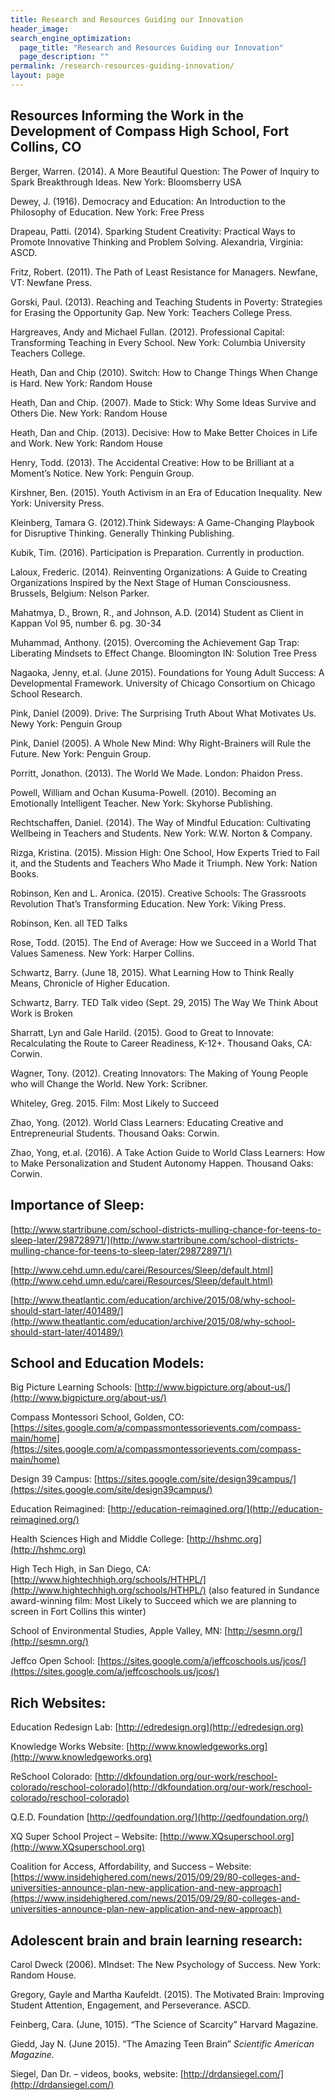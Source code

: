 ```yaml
---
title: Research and Resources Guiding our Innovation
header_image: 
search_engine_optimization:
  page_title: "Research and Resources Guiding our Innovation"
  page_description: ""
permalink: /research-resources-guiding-innovation/
layout: page
---
```



## Resources Informing the Work in the Development of Compass High School, Fort Collins, CO

Berger, Warren. (2014). A More Beautiful Question: The Power of Inquiry to Spark Breakthrough Ideas. New York: Bloomsberry USA

Dewey, J. (1916). Democracy and Education: An Introduction to the Philosophy of Education. New York: Free Press

Drapeau, Patti. (2014). Sparking Student Creativity: Practical Ways to Promote Innovative Thinking and Problem Solving. Alexandria, Virginia: ASCD.

Fritz, Robert. (2011). The Path of Least Resistance for Managers. Newfane, VT: Newfane Press.

Gorski, Paul. (2013). Reaching and Teaching Students in Poverty: Strategies for Erasing the Opportunity Gap. New York: Teachers College Press.

Hargreaves, Andy and Michael Fullan. (2012). Professional Capital: Transforming Teaching in Every School. New York: Columbia University Teachers College.

Heath, Dan and Chip (2010). Switch: How to Change Things When Change is Hard. New York: Random House

Heath, Dan and Chip. (2007). Made to Stick: Why Some Ideas Survive and Others Die. New York: Random House

Heath, Dan and Chip. (2013). Decisive: How to Make Better Choices in Life and Work. New York: Random House

Henry, Todd. (2013). The Accidental Creative: How to be Brilliant at a Moment’s Notice. New York: Penguin Group.

Kirshner, Ben. (2015). Youth Activism in an Era of Education Inequality. New York: University Press.

Kleinberg, Tamara G. (2012).Think Sideways: A Game-Changing Playbook for Disruptive Thinking. Generally Thinking Publishing.

Kubik, Tim. (2016). Participation is Preparation. Currently in production.

Laloux, Frederic. (2014). Reinventing Organizations: A Guide to Creating Organizations Inspired by the Next Stage of Human Consciousness. Brussels, Belgium: Nelson Parker.

Mahatmya, D., Brown, R., and Johnson, A.D. (2014) Student as Client in Kappan Vol 95, number 6. pg. 30-34

Muhammad, Anthony. (2015). Overcoming the Achievement Gap Trap: Liberating Mindsets to Effect Change. Bloomington IN: Solution Tree Press

Nagaoka, Jenny, et.al. (June 2015). Foundations for Young Adult Success: A Developmental Framework. University of Chicago Consortium on Chicago School Research.

Pink, Daniel (2009). Drive: The Surprising Truth About What Motivates Us. Newy York: Penguin Group

Pink, Daniel (2005). A Whole New Mind: Why Right-Brainers will Rule the Future. New York: Penguin Group.

Porritt, Jonathon. (2013). The World We Made. London: Phaidon Press.

Powell, William and Ochan Kusuma-Powell. (2010). Becoming an Emotionally Intelligent Teacher. New York: Skyhorse Publishing.

Rechtschaffen, Daniel. (2014). The Way of Mindful Education: Cultivating Wellbeing in Teachers and Students. New York: W.W. Norton & Company.

Rizga, Kristina. (2015). Mission High: One School, How Experts Tried to Fail it, and the Students and Teachers Who Made it Triumph. New York: Nation Books.

Robinson, Ken and L. Aronica. (2015). Creative Schools: The Grassroots Revolution That’s Transforming Education. New York: Viking Press.

Robinson, Ken. all TED Talks

Rose, Todd. (2015). The End of Average: How we Succeed in a World That Values Sameness. New York: Harper Collins.

Schwartz, Barry. (June 18, 2015). What Learning How to Think Really Means, Chronicle of Higher Education.

Schwartz, Barry. TED Talk video (Sept. 29, 2015) The Way We Think About Work is Broken

Sharratt, Lyn and Gale Harild. (2015). Good to Great to Innovate: Recalculating the Route to Career Readiness, K-12+. Thousand Oaks, CA: Corwin.

Wagner, Tony. (2012). Creating Innovators: The Making of Young People who will Change the World. New York: Scribner.

Whiteley, Greg. 2015. Film: Most Likely to Succeed

Zhao, Yong. (2012). World Class Learners: Educating Creative and Entrepreneurial Students. Thousand Oaks: Corwin.

Zhao, Yong, et.al. (2016). A Take Action Guide to World Class Learners: How to Make Personalization and Student Autonomy Happen. Thousand Oaks: Corwin.

## Importance of Sleep:

[http://www.startribune.com/school-districts-mulling-chance-for-teens-to-sleep-later/298728971/](http://www.startribune.com/school-districts-mulling-chance-for-teens-to-sleep-later/298728971/)

[http://www.cehd.umn.edu/carei/Resources/Sleep/default.html](http://www.cehd.umn.edu/carei/Resources/Sleep/default.html)

[http://www.theatlantic.com/education/archive/2015/08/why-school-should-start-later/401489/](http://www.theatlantic.com/education/archive/2015/08/why-school-should-start-later/401489/)

## School and Education Models:

Big Picture Learning Schools: [http://www.bigpicture.org/about-us/](http://www.bigpicture.org/about-us/)

Compass Montessori School, Golden, CO: [https://sites.google.com/a/compassmontessorievents.com/compass-main/home](https://sites.google.com/a/compassmontessorievents.com/compass-main/home)

Design 39 Campus: [https://sites.google.com/site/design39campus/](https://sites.google.com/site/design39campus/)

Education Reimagined: [http://education-reimagined.org/](http://education-reimagined.org/)

Health Sciences High and Middle College: [http://hshmc.org](http://hshmc.org)

High Tech High, in San Diego, CA: [http://www.hightechhigh.org/schools/HTHPL/](http://www.hightechhigh.org/schools/HTHPL/) (also featured in Sundance award-winning film: Most Likely to Succeed which we are planning to screen in Fort Collins this winter)

School of Environmental Studies, Apple Valley, MN: [http://sesmn.org/](http://sesmn.org/)

Jeffco Open School: [https://sites.google.com/a/jeffcoschools.us/jcos/](https://sites.google.com/a/jeffcoschools.us/jcos/)

## Rich Websites:

Education Redesign Lab: [http://edredesign.org](http://edredesign.org)

Knowledge Works Website: [http://www.knowledgeworks.org](http://www.knowledgeworks.org)

ReSchool Colorado: [http://dkfoundation.org/our-work/reschool-colorado/reschool-colorado](http://dkfoundation.org/our-work/reschool-colorado/reschool-colorado)

Q.E.D. Foundation [http://qedfoundation.org/](http://qedfoundation.org/)

XQ Super School Project – Website: [http://www.XQsuperschool.org](http://www.XQsuperschool.org)

Coalition for Access, Affordability, and Success – Website: [https://www.insidehighered.com/news/2015/09/29/80-colleges-and-universities-announce-plan-new-application-and-new-approach](https://www.insidehighered.com/news/2015/09/29/80-colleges-and-universities-announce-plan-new-application-and-new-approach)

## Adolescent brain and brain learning research:

Carol Dweck (2006). MIndset: The New Psychology of Success. New York: Random House.

Gregory, Gayle and Martha Kaufeldt. (2015). The Motivated Brain: Improving Student Attention, Engagement, and Perseverance. ASCD.

Feinberg, Cara. (June, 1015). “The Science of Scarcity” Harvard Magazine.

Giedd, Jay N. (June 2015). “The Amazing Teen Brain” *Scientific American Magazine.*

Siegel, Dan Dr. – videos, books, website: [http://drdansiegel.com/](http://drdansiegel.com/)